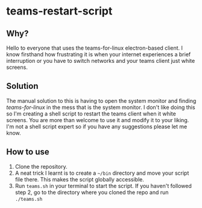 # teams-restart-script

## Why?

Hello to everyone that uses the teams-for-linux electron-based client. I know firsthand how frustrating it is when your internet experiences a brief interruption or you have to switch networks and your teams client just white screens.

## Solution

The manual solution to this is having to open the system monitor and finding _teams-for-linux_ in the mess that is the system monitor. I don't like doing this so I'm creating a shell script to restart the teams client when it white screens. You are more than welcome to use it and modify it to your liking. I'm not a shell script expert so if you have any suggestions please let me know.

## How to use
1. Clone the repository.
2. A neat trick I learnt is to create a `~/bin` directory and move your script file there. This makes the script globally accessible. 
3. Run `teams.sh` in your terminal to start the script. If you haven't followed step 2, go to the directory where you cloned the repo and run `./teams.sh`
